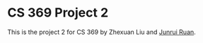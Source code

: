 # CS 369 Project 2

This is the project 2 for CS 369 by
Zhexuan Liu and [Junrui Ruan](http://junruiruan.com/).